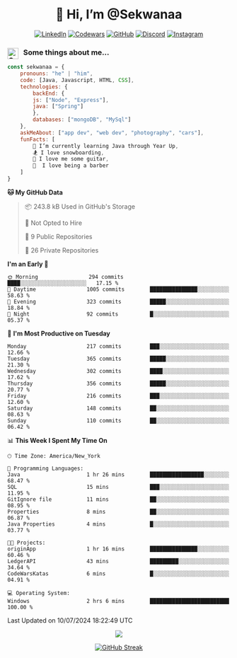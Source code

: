 <h1 align="center" style="font-size = 20px;">👋 Hi, I’m @Sekwanaa</h1>

<div align="center">
	
<a href="https://www.linkedin.com/in/chrisskchia/" target="blank">![LinkedIn](https://img.shields.io/badge/linkedin-%230077B5.svg?style=for-the-badge&logo=linkedin&logoColor=white)</a>
<a href="https://www.codewars.com/users/sekwanaa" target="blank">![Codewars](https://img.shields.io/badge/Codewars-B1361E?style=for-the-badge&logo=codewars&logoColor=grey)</a>
<a href="https://github.com/sekwanaa" target="blank">![GitHub](https://img.shields.io/badge/github-%23121011.svg?style=for-the-badge&logo=github&logoColor=white)</a>
<a href="https://discordapp.com/users/181891769414189056" target="blank">![Discord](https://img.shields.io/badge/Discord-%235865F2.svg?style=for-the-badge&logo=discord&logoColor=white)</a>
<a href="https://www.instagram.com/sekwanaa/" target="blank">![Instagram](https://img.shields.io/badge/Instagram-%23E4405F.svg?style=for-the-badge&logo=Instagram&logoColor=white)</a>

</div>

### <img align="left" alt="Coding" height="25" src="https://media.tenor.com/2aSuT7p_a_UAAAAi/peachcat-cat.gif"> &nbsp; Some things about me...

``` javascript
const sekwanaa = {
	pronouns: "he" | "him",
	code: [Java, Javascript, HTML, CSS],
	technologies: {
		backEnd: {
		js: ["Node", "Express"],
		java: ["Spring"]
		},
		databases: ["mongoDB", "MySql"]
	},
 	askMeAbout: ["app dev", "web dev", "photography", "cars"],
 	funFacts: [
		🌱 I’m currently learning Java through Year Up,
		🏂 I love snowboarding,
		🎸 I love me some guitar,
		💈  I love being a barber
	]
}
```
<!--Github Stats-->

<!--START_SECTION:waka-->
**🐱 My GitHub Data** 

> 📦 243.8 kB Used in GitHub's Storage 
 > 
> 🚫 Not Opted to Hire
 > 
> 📜 9 Public Repositories 
 > 
> 🔑 26 Private Repositories 
 > 
**I'm an Early 🐤** 

```text
🌞 Morning                294 commits         ████░░░░░░░░░░░░░░░░░░░░░   17.15 % 
🌆 Daytime                1005 commits        ███████████████░░░░░░░░░░   58.63 % 
🌃 Evening                323 commits         █████░░░░░░░░░░░░░░░░░░░░   18.84 % 
🌙 Night                  92 commits          █░░░░░░░░░░░░░░░░░░░░░░░░   05.37 % 
```
📅 **I'm Most Productive on Tuesday** 

```text
Monday                   217 commits         ███░░░░░░░░░░░░░░░░░░░░░░   12.66 % 
Tuesday                  365 commits         █████░░░░░░░░░░░░░░░░░░░░   21.30 % 
Wednesday                302 commits         ████░░░░░░░░░░░░░░░░░░░░░   17.62 % 
Thursday                 356 commits         █████░░░░░░░░░░░░░░░░░░░░   20.77 % 
Friday                   216 commits         ███░░░░░░░░░░░░░░░░░░░░░░   12.60 % 
Saturday                 148 commits         ██░░░░░░░░░░░░░░░░░░░░░░░   08.63 % 
Sunday                   110 commits         ██░░░░░░░░░░░░░░░░░░░░░░░   06.42 % 
```


📊 **This Week I Spent My Time On** 

```text
🕑︎ Time Zone: America/New_York

💬 Programming Languages: 
Java                     1 hr 26 mins        █████████████████░░░░░░░░   68.47 % 
SQL                      15 mins             ███░░░░░░░░░░░░░░░░░░░░░░   11.95 % 
GitIgnore file           11 mins             ██░░░░░░░░░░░░░░░░░░░░░░░   08.95 % 
Properties               8 mins              ██░░░░░░░░░░░░░░░░░░░░░░░   06.87 % 
Java Properties          4 mins              █░░░░░░░░░░░░░░░░░░░░░░░░   03.77 % 

🐱‍💻 Projects: 
originApp                1 hr 16 mins        ███████████████░░░░░░░░░░   60.46 % 
LedgerAPI                43 mins             █████████░░░░░░░░░░░░░░░░   34.64 % 
CodeWarsKatas            6 mins              █░░░░░░░░░░░░░░░░░░░░░░░░   04.91 % 

💻 Operating System: 
Windows                  2 hrs 6 mins        █████████████████████████   100.00 % 
```


 Last Updated on 10/07/2024 18:22:49 UTC
<!--END_SECTION:waka-->


<div align="center">
	
![](https://komarev.com/ghpvc/?username=sekwanaa&label=GITHUB-VISITORS&style=for-the-badge&abbreviated=true)

<div>

[![GitHub Streak](https://github-readme-streak-stats.herokuapp.com/?user=sekwanaa)](https://git.io/streak-stats)
 
</div>
 
</div>


<!---
# CERTIFICATES
### Google IT Automation with Python Specialization

>***Coursera --- Issued September 2022***
Online certificate issued by Coursera building skills using Git, Github, and Python

### Google IT Support Certificate
>***Coursera --- Issued November 2021***
Online certificate issued by Coursera building foundational skills including
troubleshooting and customer service, networking, operating systems, system
administration, and security.
--->

<!---
Jiggly-sensation/Jiggly-sensation is a ✨ special ✨ repository because its `README.md` (this file) appears on your GitHub profile.
You can click the Preview link to take a look at your changes.
--->


